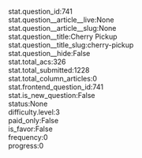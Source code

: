stat.question_id:741  
stat.question__article__live:None  
stat.question__article__slug:None  
stat.question__title:Cherry Pickup  
stat.question__title_slug:cherry-pickup  
stat.question__hide:False  
stat.total_acs:326  
stat.total_submitted:1228  
stat.total_column_articles:0  
stat.frontend_question_id:741  
stat.is_new_question:False  
status:None  
difficulty.level:3  
paid_only:False  
is_favor:False  
frequency:0  
progress:0  
